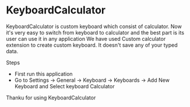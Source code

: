 # KeyboardCalculator
KeyboardCalculator is custom keyboard which consist of calculator. Now it's very easy to switch from keyboard to calculator and the best part is its user can use it in any application
We have used Custom calculator extension to create custom keyboard. It doesn't save any of your typed data. 

Steps
- First run this application
- Go to Settings -> General -> Keyboard -> Keyboards -> Add New Keyboard and Select keyboard Calculator

Thanku for using KeyboardCalculator
